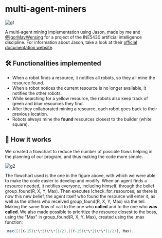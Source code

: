 # multi-agent-miners

![g1](https://github.com/njoppi2/multi-agent-miners/assets/16853682/c2cdb701-5abe-4ef5-bcbf-fccc409c3e15)



A multi-agent mining implementation using Jason, made by me and [@IgorMayWensing](https://github.com/IgorMayWensing) for a project of the INE5430 artificial intelligence discipline. For information about Jason, take a look at their [official documentation website](http://jason.sourceforge.net/mini-tutorial/getting-started/).

## 🛠️ Functionalities implemented

- When a robot finds a resource, it notifies
all robots, so they all mine the resource found.
- When a robot notices the current resource is no longer available, it notifies the other robots.
- While searching for a yellow resource, the robots also keep track of green and blue resources they find.
- After they collaborated mining a resource, each robot goes back to their previous location.
- Robots always mine the **found** resources closest to the builder (white square).
  
## 🔎 How it works
We created a flowchart to reduce the number of possible flows
helping in the planning of our program, and thus making the code more
simple.

![g2](https://github.com/njoppi2/multi-agent-miners/assets/16853682/b4c5ef00-287d-4a0d-b89b-e55ee507bcb3)


The flowchart used is the one in the figure above, with which we were able to make the
code easier to develop and modify. When an agent finds a resource needed, it notifies everyone, including himself, through the belief group_found(R, X, Y, Max). Then executes !check_for_resources, as there is now this new belief, the agent itself who found the resource will enter it, as well as the others who received group_found(R, X, Y, Max) via the tell. Making the same flow of call to the one who **called** and to the one who **was called**. We also made possible to prioritize the resource closest to the boss, using the "Max" in group_found(R, X, Y, Max), created using the .max function:
```java
.max([((X-15)\*\*2)\*\*(1/2),((Y-15)\*\*2)\*\*(1/2)], Max).
```
